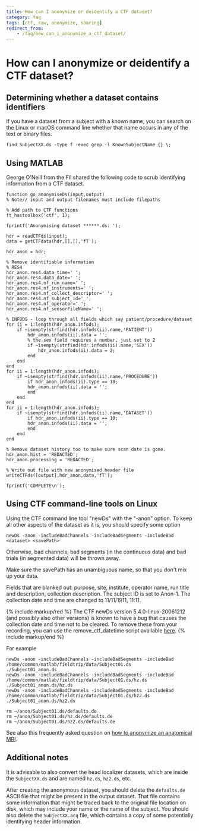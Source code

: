 ```yaml
---
title: How can I anonymize or deidentify a CTF dataset?
category: faq
tags: [ctf, raw, anonymize, sharing]
redirect_from:
    - /faq/how_can_i_anonymize_a_ctf_dataset/
---
```


# How can I anonymize or deidentify a CTF dataset?

## Determining whether a dataset contains identifiers

If you have a dataset from a subject with a known name, you can search on the Linux or macOS command line whether that name occurs in any of the text or binary files.

    find SubjectXX.ds -type f -exec grep -l KnownSubjectName {} \;

## Using MATLAB

George O'Neill from the FIl shared the following code to scrub identifying information from a CTF dataset.

```
function go_anonymiseDs(input,output)
% Note// input and output filenames must include filepaths

% Add path to CTF functions
ft_hastoolbox('ctf', 1);

fprintf('Anonymising dataset ******.ds: ');

hdr = readCTFds(input);
data = getCTFdata(hdr,[],[],'fT');

hdr_anon = hdr;

% Remove identifiable information
% RES4
hdr_anon.res4.data_time=' ';
hdr_anon.res4.data_date=' ';
hdr_anon.res4.nf_run_name=' ';
hdr_anon.res4.nf_instruments=' ';
hdr_anon.res4.nf_collect_descriptor=' ';
hdr_anon.res4.nf_subject_id=' ';
hdr_anon.res4.nf_operator=' ';
hdr_anon.res4.nf_sensorFileName=' ';

% INFODS - loop through all fields which say patient/procedure/dataset
for ii = 1:length(hdr_anon.infods);
    if ~isempty(strfind(hdr.infods(ii).name,'PATIENT'))
        hdr_anon.infods(ii).data = '';
        % the sex field requires a number, just set to 2
        if ~isempty(strfind(hdr.infods(ii).name,'SEX'))
            hdr_anon.infods(ii).data = 2;
        end
    end
end
for ii = 1:length(hdr_anon.infods);
    if ~isempty(strfind(hdr.infods(ii).name,'PROCEDURE'))
        if hdr_anon.infods(ii).type == 10;
        hdr_anon.infods(ii).data = '';
        end
    end
end
for ii = 1:length(hdr_anon.infods);
    if ~isempty(strfind(hdr.infods(ii).name,'DATASET'))
        if hdr_anon.infods(ii).type == 10;
        hdr_anon.infods(ii).data = '';
        end
    end
end

% Remove dataset history too to make sure scan date is gone.
hdr_anon.hist = 'REDACTED';
hdr_anon.processing = 'REDACTED';

% Write out file with new anonymised header file
writeCTFds([output],hdr_anon,data,'fT');

fprintf('COMPLETE\n');
```


## Using CTF command-line tools on Linux

Using the CTF command line tool "newDs" with the "-anon" option. To keep all other aspects of the dataset as it is, you should specify some option

    newDs -anon -includeBadChannels -includeBadSegments -includeBad <dataset> <savePath>

Otherwise, bad channels, bad segments (in the continuous data) and bad trials (in segmented data) will be thrown away.

Make sure the savePath has an unambiguous name, so that you don't mix up your data.

Fields that are blanked out: purpose, site, institute, operator name, run title and description, collection description. The subject ID is set to Anon-1. The collection date and time are changed to 11/11/1911, 11:11.

{% include markup/red %}
The CTF newDs version 5.4.0-linux-20061212 (and possibly also other versions) is known to have a bug that causes the collection date and time not to be cleared. To remove these from your recording, you can use the remove_ctf_datetime script available [here](https://github.com/robertoostenveld/bids-tools).
{% include markup/end %}

For example

    newDs -anon -includeBadChannels -includeBadSegments -includeBad /home/common/matlab/fieldtrip/data/Subject01.ds        ./Subject01_anon.ds
    newDs -anon -includeBadChannels -includeBadSegments -includeBad /home/common/matlab/fieldtrip/data/Subject01.ds/hz.ds  ./Subject01_anon.ds/hz.ds
    newDs -anon -includeBadChannels -includeBadSegments -includeBad /home/common/matlab/fieldtrip/data/Subject01.ds/hz2.ds ./Subject01_anon.ds/hz2.ds

    rm ~/anon/Subject01.ds/defaults.de
    rm ~/anon/Subject01.ds/hz.ds/defaults.de
    rm ~/anon/Subject01.ds/hz2.ds/defaults.de

See also this frequently asked question on [how to anonymize an anatomical MRI](/faq/how_can_i_anonymize_an_anatomical_mri).

## Additional notes

It is advisable to also convert the head localizer datasets, which are inside the `SubjectXX.ds` and are named `hz.ds`, `hz2.ds`, etc.

After creating the anonymous dataset, you should delete the `defaults.de` ASCII file that might be present in the output dataset. That file contains some information that might be traced back to the original file location on disk, which may include your name or the name of the subject. You should also delete the `SubjectXX.acq` file, which contains a copy of some potentially identifying header information.
